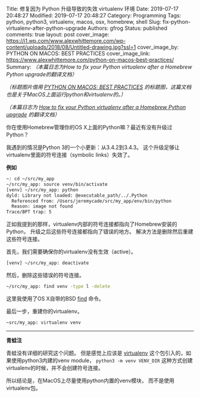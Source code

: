 Title: 修复因为 Python 升级导致的失效 virtualenv 环境
Date: 2019-07-17 20:48:27
Modified: 2019-07-17 20:48:27
Category: Programming
Tags: python, python3, virtualenv, macos, osx, homebrew, shell
Slug: fix-python-virtualenv-after-python-upgrade
Authors: gfrog
Status: published
comments: true
layout: post
cover_image: https://i1.wp.com/www.alexwhittemore.com/wp-content/uploads/2018/08/Untitled-drawing.jpg?ssl=1
cover_image_by: PYTHON ON MACOS: BEST PRACTICES
cover_image_link: https://www.alexwhittemore.com/python-on-macos-best-practices/
Summary: _（本篇日志为How to fix your Python virtualenv after a Homebrew Python upgrade的翻译文档）_

_（标题图片借用
[PYTHON ON MACOS: BEST PRACTICES](https://www.alexwhittemore.com/python-on-macos-best-practices/)
的标题图，这篇文档也是关于MacOS上面运行python和virtualenv的。）_

_（本篇日志为
[How to fix your Python virtualenv after a Homebrew Python upgrade](http://www.jeremycade.com/python/osx/homebrew/2015/03/02/fixing-virtualenv-after-a-python-upgrade/)
的翻译文档）_

你在使用Homebrew管理你的OS X上面的Python嘛？最近有没有升级过Python？

我遇到的情况是Python 3的一个小更新：从3.4.2到3.4.3。
这个升级足够让virtualenv里面的符号连接（symbolic links）失效了。

**例如**
```bash
~: cd ~/src/my_app
~/src/my_app: source venv/bin/activate
[venv] ~/src/my_app: python
dyld: Library not loaded: @executable_path/../.Python
  Referenced from: /Users/jeremycade/src/my_app/env/bin/python
  Reason: image not found
Trace/BPT trap: 5
```

正如我提到的那样，virtualenv内部的符号连接都指向了Homebrew安装的Python，
升级之后这些符号连接都指向了错误的地方。
解决方法是删除然后重建这些符号连接。

首先，我们需要确保你的virtualenv没有生效（active）。
```bash
[venv] ~/src/my_app: deactivate
```

然后，删除这些错误的符号连接。
```bash
~/src/my_app: find venv -type l -delete
```

这里我使用了OS X自带的BSD
[find](http://www.openbsd.org/cgi-bin/man.cgi/OpenBSD-current/man1/find.1?query=find)
命令。

最后一步，重建你的virtualenv。
```bash
~src/my_app: virtualenv venv
```

--------

**青蛙注**

青蛙没有详细的研究这个问题。
但是感觉上应该是
[virtualenv](https://virtualenv.pypa.io/)
这个包引入的，如果使用python3内建的venv module，
`python3 -m venv VENV_DIR`
这种方式创建virtualenv的时候，并不会创建符号连接。

所以结论是，在MacOS上尽量使用python内置的venv模块，
而不是使用virtualenv包。
